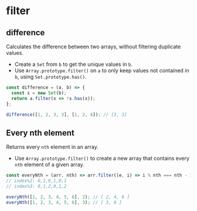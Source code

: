 # filter

## difference

Calculates the difference between two arrays, without filtering duplicate values.

- Create a `Set` from `b` to get the unique values in `b`.
- Use `Array.prototype.filter()` on `a` to only keep values not contained in `b`, using `Set.prototype.has()`.

```js
const difference = (a, b) => {
  const s = new Set(b);
  return a.filter(x => !s.has(x));
};
```

```js
difference([1, 2, 3, 3], [1, 2, 4]); // [3, 3]
```

## Every nth element

Returns every `nth` element in an array.

- Use `Array.prototype.filter()` to create a new array that contains every `nth` element of a given array.

```js
const everyNth = (arr, nth) => arr.filter((e, i) => i % nth === nth - 1);
// index%2: 0,1,0,1,0,1
// index%3: 0,1,2,0,1,2
```

```js
everyNth([1, 2, 3, 4, 5, 6], 2); // [ 2, 4, 6 ]
everyNth([1, 2, 3, 4, 5, 6], 3); // [ 3, 6 ]
```